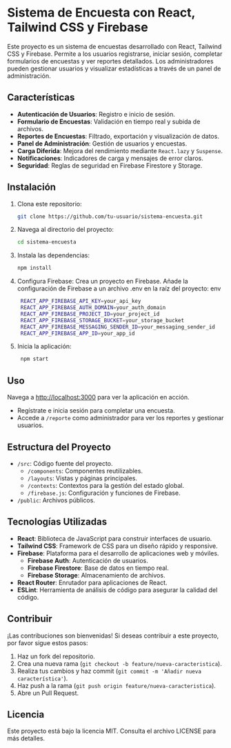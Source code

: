 # Sistema de Encuesta con React, Tailwind CSS y Firebase

Este proyecto es un sistema de encuestas desarrollado con React, Tailwind CSS y Firebase. Permite a los usuarios registrarse, iniciar sesión, completar formularios de encuestas y ver reportes detallados. Los administradores pueden gestionar usuarios y visualizar estadísticas a través de un panel de administración.

## Características

- **Autenticación de Usuarios**: Registro e inicio de sesión.
- **Formulario de Encuestas**: Validación en tiempo real y subida de archivos.
- **Reportes de Encuestas**: Filtrado, exportación y visualización de datos.
- **Panel de Administración**: Gestión de usuarios y encuestas.
- **Carga Diferida**: Mejora del rendimiento mediante `React.lazy` y `Suspense`.
- **Notificaciones**: Indicadores de carga y mensajes de error claros.
- **Seguridad**: Reglas de seguridad en Firebase Firestore y Storage.

## Instalación

1. Clona este repositorio:
   ```sh
   git clone https://github.com/tu-usuario/sistema-encuesta.git
2. Navega al directorio del proyecto:
   ```sh
   cd sistema-encuesta
3. Instala las dependencias:
   ```sh
   npm install
4. Configura Firebase:
Crea un proyecto en Firebase.
Añade la configuración de Firebase a un archivo .env en la raíz del proyecto:
env
   ```sh
    REACT_APP_FIREBASE_API_KEY=your_api_key
    REACT_APP_FIREBASE_AUTH_DOMAIN=your_auth_domain
    REACT_APP_FIREBASE_PROJECT_ID=your_project_id
    REACT_APP_FIREBASE_STORAGE_BUCKET=your_storage_bucket
    REACT_APP_FIREBASE_MESSAGING_SENDER_ID=your_messaging_sender_id
    REACT_APP_FIREBASE_APP_ID=your_app_id

5. Inicia la aplicación:
   ```sh
    npm start

## Uso
Navega a [http://localhost:3000](http://localhost:3000) para ver la aplicación en acción.
- Regístrate e inicia sesión para completar una encuesta.
- Accede a `/reporte` como administrador para ver los reportes y gestionar usuarios.

## Estructura del Proyecto
- `/src`: Código fuente del proyecto.
  - `/components`: Componentes reutilizables.
  - `/layouts`: Vistas y páginas principales.
  - `/contexts`: Contextos para la gestión del estado global.
  - `/firebase.js`: Configuración y funciones de Firebase.
- `/public`: Archivos públicos.

## Tecnologías Utilizadas
- **React**: Biblioteca de JavaScript para construir interfaces de usuario.
- **Tailwind CSS**: Framework de CSS para un diseño rápido y responsive.
- **Firebase**: Plataforma para el desarrollo de aplicaciones web y móviles.
  - **Firebase Auth**: Autenticación de usuarios.
  - **Firebase Firestore**: Base de datos en tiempo real.
  - **Firebase Storage**: Almacenamiento de archivos.
- **React Router**: Enrutador para aplicaciones de React.
- **ESLint**: Herramienta de análisis de código para asegurar la calidad del código.

## Contribuir
¡Las contribuciones son bienvenidas! Si deseas contribuir a este proyecto, por favor sigue estos pasos:
1. Haz un fork del repositorio.
2. Crea una nueva rama (`git checkout -b feature/nueva-caracteristica`).
3. Realiza tus cambios y haz commit (`git commit -m 'Añadir nueva característica'`).
4. Haz push a la rama (`git push origin feature/nueva-caracteristica`).
5. Abre un Pull Request.

## Licencia
Este proyecto está bajo la licencia MIT. Consulta el archivo LICENSE para más detalles.
